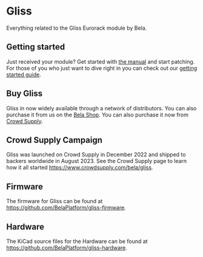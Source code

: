 # Gliss
Everything related to the Gliss Eurorack module by Bela.

## Getting started

Just received your module? Get started with [the manual](https://github.com/BelaPlatform/Gliss/blob/main/GLISS_user_manual-2.pdf?raw=true) and start patching. For those of you who just want to dive right in you can check out our [getting started guide](https://learn.bela.io/products/modular/gliss/).

## Buy Gliss

Gliss in now widely available through a network of distributors. You can also purchase it from us on the [Bela Shop](https://shop.bela.io/products/gliss). You can also purchase it now from [Crowd Supply](https://www.crowdsupply.com/bela/gliss).

## Crowd Supply Campaign

Gliss was launched on Crowd Supply in December 2022 and shipped to backers worldwide in August 2023. See the Crowd Supply page to learn how it all started https://www.crowdsupply.com/bela/gliss.

## Firmware

The firmware for Gliss can be found at https://github.com/BelaPlatform/gliss-firmware.

## Hardware

The KiCad source files for the Hardware can be found at https://github.com/BelaPlatform/gliss-hardware.
